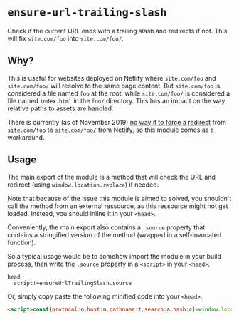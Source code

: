 # `ensure-url-trailing-slash`

Check if the current URL ends with a trailing slash and redirects if not. This
will fix `site.com/foo` into `site.com/foo/`.

## Why?

This is useful for websites deployed on Netlify where `site.com/foo` and
`site.com/foo/` will resolve to the same page content. But `site.com/foo` is
considered a file named `foo` at the root, while `site.com/foo/` is considered
a file named `index.html` in the `foo/` directory. This has an impact on the
way relative paths to assets are handled.

There is currently (as of November 2019) [no way it to force a redirect][1] from
`site.com/foo` to `site.com/foo/` from Netlify, so this module comes as
a workaround.

## Usage

The main export of the module is a method that will check the URL and redirect
(using `window.location.replace`) if needed.

Note that because of the issue this module is aimed to solved, you shouldn't
call the method from an external ressource, as this ressource might not get
loaded. Instead, you should inline it in your `<head>`.

Conveniently, the main export also contains a `.source` property that contains
a stringified version of the method (wrapped in a self-invocated function).

So a typical usage would be to somehow import the module in your build process,
than write the `.source` property in a `<script>` in your `<head>`.

```pug
head
  script!=ensureUrlTrailingSlash.source
```

Or, simply copy paste the following minified code into your `<head>`.

<!-- minified: start -->
```html
<script>const{protocol:o,host:n,pathname:t,search:a,hash:c}=window.location;t.endsWith("/")||window.location.replace(`${o}//${n}${t}/${a}${c}`)</script>
```
<!-- minified: end -->

[1]: https://community.netlify.com/t/bug-in-non-trailing-slash-rewrite/452/29